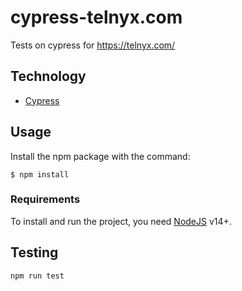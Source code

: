 # cypress-telnyx.com
Tests on cypress for https://telnyx.com/

## Technology
- [Cypress](https://docs.cypress.io/)

## Usage
Install the npm package with the command:

```
$ npm install
```

### Requirements
To install and run the project, you need [NodeJS](https://nodejs.org/) v14+.

## Testing
```
npm run test
```